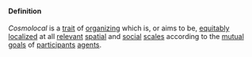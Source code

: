 #### Definition
*Cosmolocal* is a [trait](https://github.com/gcassel/Modular-Organizing-Terminology/blob/master/terms/trait.md) of [organizing](https://github.com/gcassel/Modular-Organizing-Terminology/blob/master/terms/organize.md) which is, or aims to be, [equitably](https://github.com/gcassel/Modular-Organizing-Terminology/blob/master/terms/equitable.md) [localized](https://github.com/gcassel/Modular-Organizing-Terminology/blob/master/terms/localize.md) at all [relevant](https://github.com/gcassel/Modular-Organizing-Terminology/blob/master/terms/relevance.md) [spatial](https://github.com/gcassel/Modular-Organizing-Terminology/blob/master/terms/spacetime.md) and [social](https://github.com/gcassel/Modular-Organizing-Terminology/blob/master/terms/social.md) [scales](https://github.com/gcassel/Modular-Organizing-Terminology/blob/master/terms/scale.md) according to the [mutual](https://github.com/gcassel/Modular-Organizing-Terminology/blob/master/terms/mutual.md) [goals](https://github.com/gcassel/Modular-Organizing-Terminology/blob/master/terms/goal.md) of [participants](https://github.com/gcassel/Modular-Organizing-Terminology/blob/master/terms/participate.md) [agents](https://github.com/gcassel/Modular-Organizing-Terminology/blob/master/terms/agency.md).
